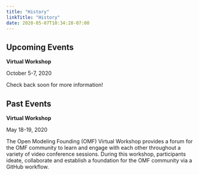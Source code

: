 ```yaml
---
title: "History"
linkTitle: "History"
date: 2020-05-07T10:34:28-07:00
---
```


## Upcoming Events

**Virtual Workshop**

October 5-7, 2020

Check back soon for more information!


## Past Events

**Virtual Workshop**

May 18-19, 2020

The Open Modeling Founding (OMF) Virtual Workshop provides a forum for the OMF community to learn and engage with each other throughout a variety of video conference sessions. During this workshop, participants ideate, collaborate and establish a foundation for the OMF community via a GitHub workflow.
